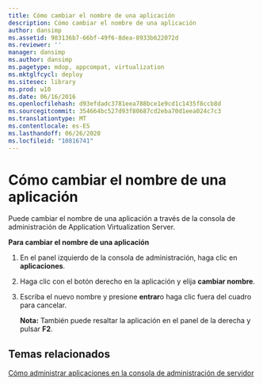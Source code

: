 ```yaml
---
title: Cómo cambiar el nombre de una aplicación
description: Cómo cambiar el nombre de una aplicación
author: dansimp
ms.assetid: 983136b7-66bf-49f6-8dea-8933b622072d
ms.reviewer: ''
manager: dansimp
ms.author: dansimp
ms.pagetype: mdop, appcompat, virtualization
ms.mktglfcycl: deploy
ms.sitesec: library
ms.prod: w10
ms.date: 06/16/2016
ms.openlocfilehash: d93efdadc3781eea788bce1e9cd1c1435f8ccb8d
ms.sourcegitcommit: 354664bc527d93f80687cd2eba70d1eea024c7c3
ms.translationtype: MT
ms.contentlocale: es-ES
ms.lasthandoff: 06/26/2020
ms.locfileid: "10816741"
---
```

# Cómo cambiar el nombre de una aplicación


Puede cambiar el nombre de una aplicación a través de la consola de administración de Application Virtualization Server.

**Para cambiar el nombre de una aplicación**

1.  En el panel izquierdo de la consola de administración, haga clic en **aplicaciones**.

2.  Haga clic con el botón derecho en la aplicación y elija **cambiar nombre**.

3.  Escriba el nuevo nombre y presione **entrar**o haga clic fuera del cuadro para cancelar.

    **Nota:**  También puede resaltar la aplicación en el panel de la derecha y pulsar **F2**.

     

## Temas relacionados


[Cómo administrar aplicaciones en la consola de administración de servidor](how-to-manage-applications-in-the-server-management-console.md)

 

 





